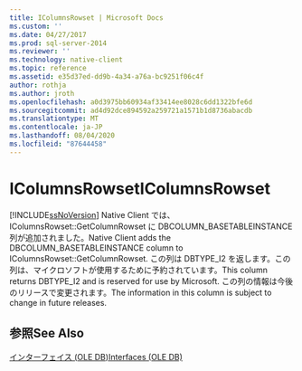 ```yaml
---
title: IColumnsRowset | Microsoft Docs
ms.custom: ''
ms.date: 04/27/2017
ms.prod: sql-server-2014
ms.reviewer: ''
ms.technology: native-client
ms.topic: reference
ms.assetid: e35d37ed-dd9b-4a34-a76a-bc9251f06c4f
author: rothja
ms.author: jroth
ms.openlocfilehash: a0d3975bb60934af33414ee8028c6dd1322bfe6d
ms.sourcegitcommit: ad4d92dce894592a259721a1571b1d8736abacdb
ms.translationtype: MT
ms.contentlocale: ja-JP
ms.lasthandoff: 08/04/2020
ms.locfileid: "87644458"
---
```

# <a name="icolumnsrowset"></a><span data-ttu-id="c0b99-102">IColumnsRowset</span><span class="sxs-lookup"><span data-stu-id="c0b99-102">IColumnsRowset</span></span>
  [!INCLUDE[ssNoVersion](../../includes/ssnoversion-md.md)] <span data-ttu-id="c0b99-103">Native Client では、IColumnsRowset::GetColumnRowset に DBCOLUMN_BASETABLEINSTANCE 列が追加されました。</span><span class="sxs-lookup"><span data-stu-id="c0b99-103">Native Client adds the DBCOLUMN_BASETABLEINSTANCE column to IColumnsRowset::GetColumnRowset.</span></span> <span data-ttu-id="c0b99-104">この列は DBTYPE_I2 を返します。この列は、マイクロソフトが使用するために予約されています。</span><span class="sxs-lookup"><span data-stu-id="c0b99-104">This column returns DBTYPE_I2 and is reserved for use by Microsoft.</span></span> <span data-ttu-id="c0b99-105">この列の情報は今後のリリースで変更されます。</span><span class="sxs-lookup"><span data-stu-id="c0b99-105">The information in this column is subject to change in future releases.</span></span>  
  
## <a name="see-also"></a><span data-ttu-id="c0b99-106">参照</span><span class="sxs-lookup"><span data-stu-id="c0b99-106">See Also</span></span>  
 [<span data-ttu-id="c0b99-107">インターフェイス &#40;OLE DB&#41;</span><span class="sxs-lookup"><span data-stu-id="c0b99-107">Interfaces &#40;OLE DB&#41;</span></span>](../../database-engine/dev-guide/interfaces-ole-db.md)  
  
  
